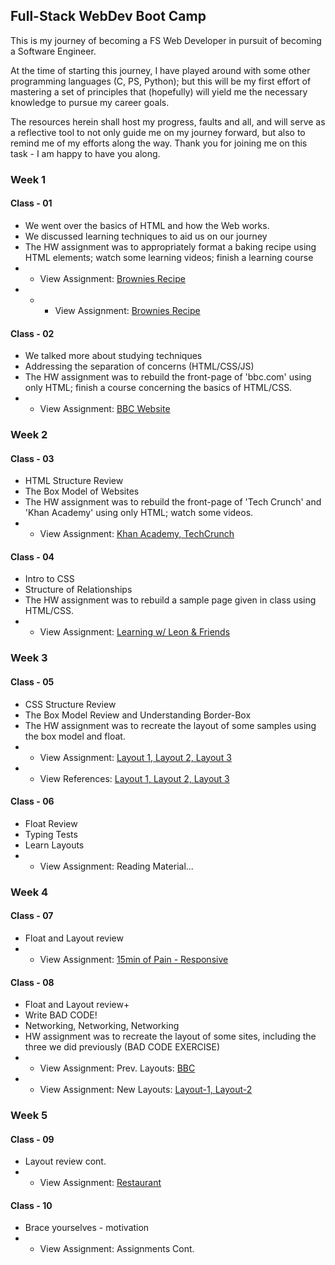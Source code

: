 ## Full-Stack WebDev Boot Camp
This is my journey of becoming a FS Web Developer in pursuit of becoming a Software Engineer.

At the time of starting this journey, I have played around with some other programming languages (C, PS, Python); but this will be my first effort of mastering a set of principles that (hopefully) will yield me the necessary knowledge to pursue my career goals.

The resources herein shall host my progress, faults and all, and will serve as a reflective tool to not only guide me on my journey forward, but also to remind me of my efforts along the way. Thank you for joining me on this task - I am happy to have you along.

### Week 1

#### Class - 01
* We went over the basics of HTML and how the Web works.
* We discussed learning techniques to aid us on our journey
* The HW assignment was to appropriately format a baking recipe using HTML elements; watch some learning videos; finish a learning course
* * View Assignment: <a href="https://need4swede.github.io/100Dev/Classes/Class-01/brownies.html" target="_blank">Brownies Recipe</a>
* * * View Assignment: <a href="https://need4swede.github.io/Python/ODIN/doc/index.html" target="_blank">Brownies Recipe</a>

#### Class - 02
* We talked more about studying techniques
* Addressing the separation of concerns (HTML/CSS/JS)
* The HW assignment was to rebuild the front-page of 'bbc.com' using only HTML; finish a course concerning the basics of HTML/CSS.
* * View Assignment: <a href="https://need4swede.github.io/100Dev/Classes/Class-02/Assignment/bbc.html" target="_blank">BBC Website</a>

### Week 2

#### Class - 03
* HTML Structure Review
* The Box Model of Websites
* The HW assignment was to rebuild the front-page of 'Tech Crunch' and 'Khan Academy' using only HTML; watch some videos.
* * View Assignment: <a href="https://need4swede.github.io/100Dev/Classes/Class-03/Assignment/Khan-Academy/index.html" target="_blank">Khan Academy, </a><a href="https://need4swede.github.io/100Dev/Classes/Class-03/Assignment/Tech-Crunch/index.html" target="_blank">TechCrunch</a>

#### Class - 04
* Intro to CSS
* Structure of Relationships
* The HW assignment was to rebuild a sample page given in class using HTML/CSS.
* * View Assignment: <a href="https://need4swede.github.io/100Dev/Classes/Class-04/Assignment/index.html" target="_blank">Learning w/ Leon &amp; Friends</a>

### Week 3

#### Class - 05
* CSS Structure Review
* The Box Model Review and Understanding Border-Box
* The HW assignment was to recreate the layout of some samples using the box model and float.
* * View Assignment: <a href="https://need4swede.github.io/100Dev/Classes/Class-05/Assignment/Layouts/Layout-1/index.html" target="_blank">Layout 1, </a><a href="https://need4swede.github.io/100Dev/Classes/Class-05/Assignment/Layouts/Layout-2/index.html" target="_blank">Layout 2, </a><a href="https://need4swede.github.io/100Dev/Classes/Class-05/Assignment/Layouts/Layout-3/index.html" target="_blank">Layout 3</a>
* * View References: <a href="https://need4swede.github.io/100Dev/Classes/Class-05/Assignment/Layouts/Layout-1/layout1.png" target="_blank">Layout 1, </a><a href="https://need4swede.github.io/100Dev/Classes/Class-05/Assignment/Layouts/Layout-2/layout2.png" target="_blank">Layout 2, </a><a href="https://need4swede.github.io/100Dev/Classes/Class-05/Assignment/Layouts/Layout-3/layout3.png" target="_blank">Layout 3</a>

#### Class - 06
* Float Review
* Typing Tests
* Learn Layouts
* * View Assignment: Reading Material...

### Week 4

#### Class - 07
* Float and Layout review
* * View Assignment: <a href="https://need4swede.github.io/100Dev/Classes/Class-07/Assignment/Layouts/Layout-Pain/index.html" target="_blank">15min of Pain - Responsive</a>

#### Class - 08
* Float and Layout review+
* Write BAD CODE!
* Networking, Networking, Networking
* HW assignment was to recreate the layout of some sites, including the three we did previously (BAD CODE EXERCISE)
* * View Assignment: Prev. Layouts: <a href="https://need4swede.github.io/100Dev/Classes/Class-08/Assignment/BBC/index.html" target="_blank">BBC</a>
* * View Assignment: New Layouts: <a href="https://need4swede.github.io/100Dev/Classes/Class-08/Assignment/Layout-1/index.html" target="_blank">Layout-1, </a><a href="https://need4swede.github.io/100Dev/Classes/Class-08/Assignment/Layout-2/index.html" target="_blank">Layout-2</a>

### Week 5

#### Class - 09
* Layout review cont.
* * View Assignment: <a href="https://need4swede.github.io/100Dev/Classes/Class-10/Assignment/Restaurant/index.html" target="_blank">Restaurant</a>

#### Class - 10
* Brace yourselves - motivation
* * View Assignment: Assignments Cont.

